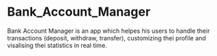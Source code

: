 # Bank_Account_Manager
Bank Account Manager is an app which helpes his users to handle their transactions (deposit, withdraw, transfer), customizing thei profile and visalising thei statistics in real time.
 
